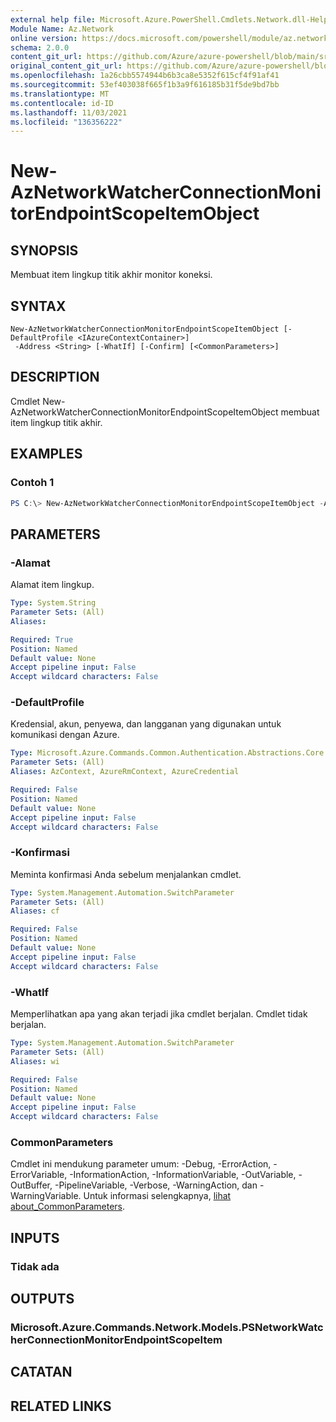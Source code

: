 ```yaml
---
external help file: Microsoft.Azure.PowerShell.Cmdlets.Network.dll-Help.xml
Module Name: Az.Network
online version: https://docs.microsoft.com/powershell/module/az.network/new-aznetworkwatcherconnectionmonitorendpointscopeitemobject
schema: 2.0.0
content_git_url: https://github.com/Azure/azure-powershell/blob/main/src/Network/Network/help/New-AzNetworkWatcherConnectionMonitorEndpointScopeItemObject.md
original_content_git_url: https://github.com/Azure/azure-powershell/blob/main/src/Network/Network/help/New-AzNetworkWatcherConnectionMonitorEndpointScopeItemObject.md
ms.openlocfilehash: 1a26cbb5574944b6b3ca8e5352f615cf4f91af41
ms.sourcegitcommit: 53ef403038f665f1b3a9f616185b31f5de9bd7bb
ms.translationtype: MT
ms.contentlocale: id-ID
ms.lasthandoff: 11/03/2021
ms.locfileid: "136356222"
---
```

# New-AzNetworkWatcherConnectionMonitorEndpointScopeItemObject

## SYNOPSIS
Membuat item lingkup titik akhir monitor koneksi.

## SYNTAX

```
New-AzNetworkWatcherConnectionMonitorEndpointScopeItemObject [-DefaultProfile <IAzureContextContainer>]
 -Address <String> [-WhatIf] [-Confirm] [<CommonParameters>]
```

## DESCRIPTION
Cmdlet New-AzNetworkWatcherConnectionMonitorEndpointScopeItemObject membuat item lingkup titik akhir.

## EXAMPLES

### Contoh 1
```powershell
PS C:\> New-AzNetworkWatcherConnectionMonitorEndpointScopeItemObject -Address "10.0.1.0/24"
```


## PARAMETERS

### -Alamat
Alamat item lingkup.

```yaml
Type: System.String
Parameter Sets: (All)
Aliases:

Required: True
Position: Named
Default value: None
Accept pipeline input: False
Accept wildcard characters: False
```

### -DefaultProfile
Kredensial, akun, penyewa, dan langganan yang digunakan untuk komunikasi dengan Azure.

```yaml
Type: Microsoft.Azure.Commands.Common.Authentication.Abstractions.Core.IAzureContextContainer
Parameter Sets: (All)
Aliases: AzContext, AzureRmContext, AzureCredential

Required: False
Position: Named
Default value: None
Accept pipeline input: False
Accept wildcard characters: False
```

### -Konfirmasi
Meminta konfirmasi Anda sebelum menjalankan cmdlet.

```yaml
Type: System.Management.Automation.SwitchParameter
Parameter Sets: (All)
Aliases: cf

Required: False
Position: Named
Default value: None
Accept pipeline input: False
Accept wildcard characters: False
```

### -WhatIf
Memperlihatkan apa yang akan terjadi jika cmdlet berjalan.
Cmdlet tidak berjalan.

```yaml
Type: System.Management.Automation.SwitchParameter
Parameter Sets: (All)
Aliases: wi

Required: False
Position: Named
Default value: None
Accept pipeline input: False
Accept wildcard characters: False
```

### CommonParameters
Cmdlet ini mendukung parameter umum: -Debug, -ErrorAction, -ErrorVariable, -InformationAction, -InformationVariable, -OutVariable, -OutBuffer, -PipelineVariable, -Verbose, -WarningAction, dan -WarningVariable. Untuk informasi selengkapnya, [lihat about_CommonParameters](http://go.microsoft.com/fwlink/?LinkID=113216).

## INPUTS

### Tidak ada

## OUTPUTS

### Microsoft.Azure.Commands.Network.Models.PSNetworkWatcherConnectionMonitorEndpointScopeItem

## CATATAN

## RELATED LINKS
